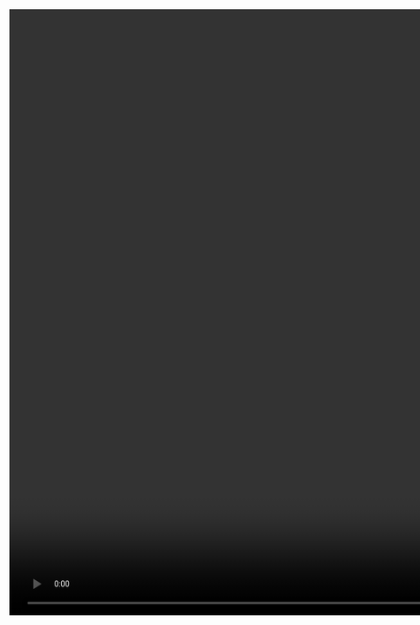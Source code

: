 <!DOCTYPE html>
<html lang="en">
<head>
    <meta charset="UTF-8">
    <meta name="viewport" content="width=device-width, initial-scale=1.0">
    <title>Looping Video</title>
</head>
<body>
    <video width="1920" height="1080" controls autoplay loop muted>
        <source src="https://github.com/KHaynes28/Testing-MP4-Scenes/raw/b756a12b1cc62336e56be758df24ef27c4d00e65/BRB%20Screen%20Mononoke.mp4" type="video/mp4">
        Your browser does not support the video tag.
    </video>
</body>
</html>
